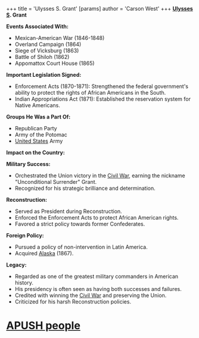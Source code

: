 +++
 title = 'Ulysses S. Grant'
[params]
	author = 'Carson West'
+++
**[Ulysses S](./../ulysses-s/). Grant**

**Events Associated With:**

* Mexican-American War (1846-1848)
* Overland Campaign (1864)
* Siege of Vicksburg (1863)
* Battle of Shiloh (1862)
* Appomattox Court House (1865)

**Important Legislation Signed:**

* Enforcement Acts (1870-1871): Strengthened the federal government's ability to protect the rights of African Americans in the South.
* Indian Appropriations Act (1871): Established the reservation system for Native Americans.

**Groups He Was a Part Of:**

* Republican Party
* Army of the Potomac
* [United States](./../united-states/) Army

**Impact on the Country:**

**Military Success:**

* Orchestrated the Union victory in the [Civil War](./../civil-war/), earning the nickname "Unconditional Surrender" Grant.
* Recognized for his strategic brilliance and determination.

**Reconstruction:**

* Served as President during Reconstruction.
* Enforced the Enforcement Acts to protect African American rights.
* Favored a strict policy towards former Confederates.

**Foreign Policy:**

* Pursued a policy of non-intervention in Latin America.
* Acquired [Alaska](./../alaska/) (1867).

**Legacy:**

* Regarded as one of the greatest military commanders in American history.
* His presidency is often seen as having both successes and failures.
* Credited with winning the [Civil War](./../civil-war/) and preserving the Union.
* Criticized for his harsh Reconstruction policies.
# [APUSH people](./../apush-people/)